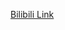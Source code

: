 [Bilibili Link](https://www.bilibili.com/video/BV1YN4y147DX/?spm_id_from=333.1387.collection.video_card.click)